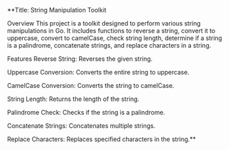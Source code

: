 **Title: String Manipulation Toolkit

Overview
This project is a toolkit designed to perform various string manipulations in Go. It includes functions to reverse a string, convert it to uppercase, convert to camelCase, check string length, determine if a string is a palindrome, concatenate strings, and replace characters in a string.

Features
Reverse String: Reverses the given string.

Uppercase Conversion: Converts the entire string to uppercase.

CamelCase Conversion: Converts the string to camelCase.

String Length: Returns the length of the string.

Palindrome Check: Checks if the string is a palindrome.

Concatenate Strings: Concatenates multiple strings.

Replace Characters: Replaces specified characters in the string.**
